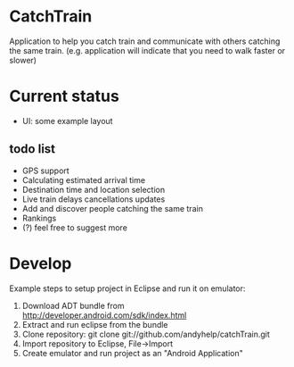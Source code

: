 CatchTrain
==========
Application to help you catch train and communicate with others catching the same train.
(e.g. application will indicate that you need to walk faster or slower)


Current status
==============
* UI: some example layout

todo list
---------
* GPS support
* Calculating estimated arrival time
* Destination time and location selection
* Live train delays cancellations updates
* Add and discover people catching the same train
* Rankings
* (?) feel free to suggest more


Develop
=======
Example steps to setup project in Eclipse and run it on emulator:
1. Download ADT bundle from http://developer.android.com/sdk/index.html
2. Extract and run eclipse from the bundle
3. Clone repository: git clone git://github.com/andyhelp/catchTrain.git
4. Import repository to Eclipse, File->Import
5. Create emulator and run project as an "Android Application"
